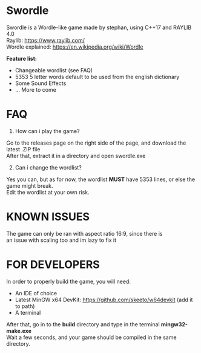 # Swordle

Swordle is a Wordle-like game made by stephan, using C++17 and RAYLIB 4.0  
Raylib: https://www.raylib.com/  
Wordle explained: https://en.wikipedia.org/wiki/Wordle

**Feature list:**
- Changeable wordlist (see FAQ)
- 5353 5 letter words default to be used from the english dictionary
- Some Sound Effects
- ... More to come

# FAQ

1. How can i play the game?

Go to the releases page on the right side of the page, and download the latest .ZIP file  
After that, extract it in a directory and open swordle.exe

2. Can i change the wordlist?

Yes you can, but as for now, the wordlist **MUST** have 5353 lines, or else the game might break.  
Edit the wordlist at your own risk.

# KNOWN ISSUES

The game can only be ran with aspect ratio 16:9, since there is  
an issue with scaling too and im lazy to fix it

# FOR DEVELOPERS

In order to properly build the game, you will need:

- An IDE of choice
- Latest MinGW x64 DevKit: https://github.com/skeeto/w64devkit (add it to path)
- A terminal

After that, go in to the **build** directory and type in the terminal **mingw32-make.exe**  
Wait a few seconds, and your game should be compiled in the same directory.
